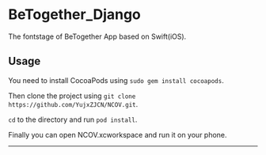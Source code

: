 # BeTogether_Django

The fontstage of BeTogether App based on Swift(iOS).

## Usage

You need to install CocoaPods using `sudo gem install cocoapods`.

Then clone the project using `git clone https://github.com/YujxZJCN/NCOV.git`.

`cd` to the directory and run `pod install`.

Finally you can open NCOV.xcworkspace and run it on your phone.

---
